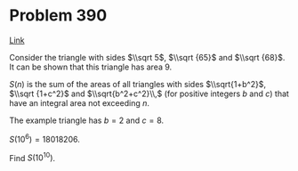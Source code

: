 # Problem 390

[Link](https://projecteuler.net/problem=390)

Consider the triangle with sides $\\sqrt 5$, $\\sqrt {65}$ and $\\sqrt {68}$. It can be shown that this triangle has area $9$.

$S(n)$ is the sum of the areas of all triangles with sides $\\sqrt{1+b^2}$, $\\sqrt {1+c^2}$ and $\\sqrt{b^2+c^2}\\,$ (for positive integers $b$ and $c$) that have an integral area not exceeding $n$.

The example triangle has $b=2$ and $c=8$.

$S(10^6)=18018206$.

Find $S(10^{10})$.